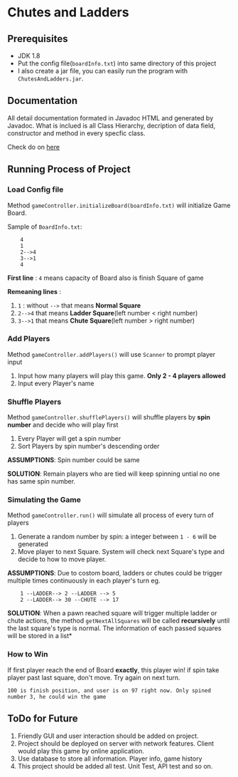 # Chutes and Ladders

## Prerequisites
  * JDK 1.8
  * Put the config file(`boardInfo.txt`) into same directory of this project
  * I also create a jar file, you can easily run the program with `ChutesAndLadders.jar`.

## Documentation
All detail documentation formated in Javadoc HTML and generated by Javadoc. What is inclued is all Class Hierarchy, decription of data field, constructor and method in every specfic class.

Check do on [here](https://wjixiaopeng.github.io/chutes_and_ladders/index.html)

## Running Process of Project

### Load Config file
Method `gameController.initializeBoard(boardInfo.txt)` will initialize Game Board.

Sample of `BoardInfo.txt`:
	
		4
		1
		2-->4
		3-->1
		4

**First line** : `4` means capacity of Board also is finish Square of game

**Remeaning lines** : 
1. `1` : without `-->` that means **Normal Square**
2. `2-->4` that means **Ladder Square**(left number < right number)
3. `3-->1` that means **Chute Square**(left number > right number)

### Add Players
Method `gameController.addPlayers()` will use `Scanner` to prompt player input
1. Input how many players will play this game. **Only 2 - 4 players allowed**
2. Input every Player's name

### Shuffle Players
Method `gameController.shufflePlayers()` will shuffle players by **spin number** and decide who will play first

1. Every Player will get a spin number 
2. Sort Players by spin number's descending order

**ASSUMPTIONS**: Spin number could be same

**SOLUTION**: Remain players who are tied will keep spinning untial no one has same spin number.

### Simulating the Game
Method `gameController.run()` will simulate all process of every turn of players

1. Generate a random number by spin: a integer between `1 - 6` will be generated
2. Move player to next Square. System will check next Square's type and decide to how to move player.

**ASSUMPTIONS**: 
Due to costom board, ladders or chutes could be trigger multiple times continuously in each player's turn
eg.

```
	1 --LADDER--> 2 --LADDER --> 5
	2 --LADDER--> 30 --CHUTE --> 17
``` 
**SOLUTION**: 
When a pawn reached square will trigger multiple ladder or chute actions, the method `getNextAllSquares` will be called **recursively** until the last square's type is normal. The information of each passed squares will be stored in a list*


### How to Win
If first player reach the end of Board **exactly**, this player win! if spin take player past last square, don't move. Try again on next turn.

```
100 is finish position, and user is on 97 right now. Only spined number 3, he could win the game
```

## ToDo for Future
1. Friendly GUI and user interaction should be added on project.
2. Project should be deployed on server with network features. Client would play this game by online application.
3. Use database to store all information. Player info, game history
4. This project should be added all test. Unit Test, API test and so on.
